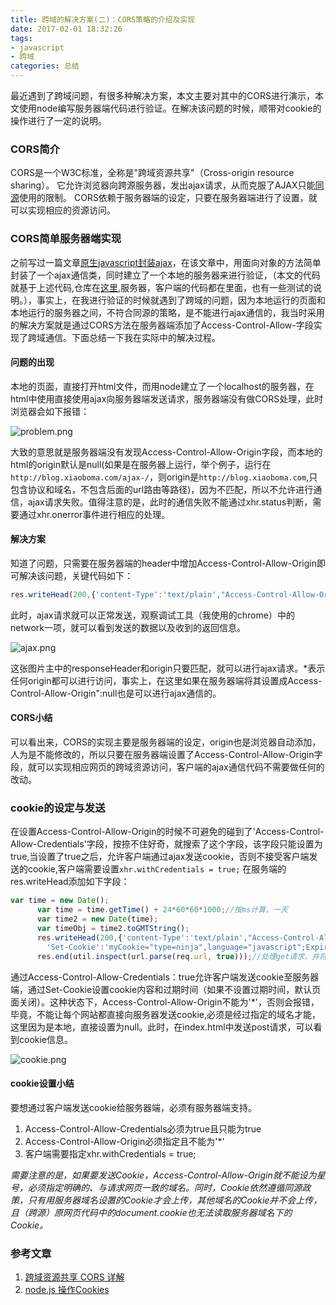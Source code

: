 ```yaml
---
title: 跨域的解决方案(二)：CORS策略的介绍及实现
date: 2017-02-01 18:32:26
tags:
- javascript
- 跨域
categories: 总结
---
```


最近遇到了跨域问题，有很多种解决方案，本文主要对其中的CORS进行演示，本文使用node编写服务器端代码进行验证。在解决该问题的时候，顺带对cookie的操作进行了一定的说明。
<!--more-->

### CORS简介
CORS是一个W3C标准，全称是"跨域资源共享"（Cross-origin resource sharing）。
它允许浏览器向跨源服务器，发出ajax请求，从而克服了AJAX只能[同源](http://www.jianshu.com/p/3704f51d1a6b)使用的限制。
CORS依赖于服务器端的设定，只要在服务器端进行了设置，就可以实现相应的资源访问。

### CORS简单服务器端实现
之前写过一篇文章[原生javascript封装ajax](http://www.jianshu.com/p/4e1d2ee63da7)，在该文章中，用面向对象的方法简单封装了一个ajax通信类，同时建立了一个本地的服务器来进行验证，（本文的代码就基于上述代码,仓库在[这里](https://github.com/yuzai/ajax-),服务器，客户端的代码都在里面，也有一些测试的说明。），事实上，在我进行验证的时候就遇到了跨域的问题，因为本地运行的页面和本地运行的服务器之间，不符合同源的策略，是不能进行ajax通信的，我当时采用的解决方案就是通过CORS方法在服务器端添加了Access-Control-Allow-字段实现了跨域通信。下面总结一下我在实际中的解决过程。

#### 问题的出现
本地的页面，直接打开html文件，而用node建立了一个localhost的服务器，在html中使用直接使用ajax向服务器端发送请求，服务器端没有做CORS处理，此时浏览器会如下报错：

![problem.png](http://upload-images.jianshu.io/upload_images/3967512-24b8c9ce36f26832.png?imageMogr2/auto-orient/strip%7CimageView2/2/w/1240)

大致的意思就是服务器端没有发现Access-Control-Allow-Origin字段，而本地的html的origin默认是null(如果是在服务器上运行，举个例子，运行在`http://blog.xiaoboma.com/ajax-/`，则origin是`http://blog.xiaoboma.com`,只包含协议和域名，不包含后面的url路由等路径)，因为不匹配，所以不允许进行通信，ajax请求失败。值得注意的是，此时的通信失败不能通过xhr.status判断，需要通过xhr.onerror事件进行相应的处理。

#### 解决方案
知道了问题，只需要在服务器端的header中增加Access-Control-Allow-Origin即可解决该问题，关键代码如下：

```js
res.writeHead(200,{'content-Type':'text/plain',"Access-Control-Allow-Origin":"*"});
```

此时，ajax请求就可以正常发送，观察调试工具（我使用的chrome）中的network一项，就可以看到发送的数据以及收到的返回信息。

![ajax.png](http://upload-images.jianshu.io/upload_images/3967512-b8edfc0342019c99.png?imageMogr2/auto-orient/strip%7CimageView2/2/w/1240)

这张图片主中的responseHeader和origin只要匹配，就可以进行ajax请求。\*表示任何origin都可以进行访问，事实上，在这里如果在服务器端将其设置成Access-Control-Allow-Origin":null也是可以进行ajax通信的。

#### CORS小结
可以看出来，CORS的实现主要是服务器端的设定，origin也是浏览器自动添加，人为是不能修改的，所以只要在服务器端设置了Access-Control-Allow-Origin字段，就可以实现相应网页的跨域资源访问，客户端的ajax通信代码不需要做任何的改动。

### cookie的设定与发送
在设置Access-Control-Allow-Origin的时候不可避免的碰到了'Access-Control-Allow-Credentials'字段，按捺不住好奇，就搜索了这个字段，该字段只能设置为true,当设置了true之后，允许客户端通过ajax发送cookie，否则不接受客户端发送的cookie,客户端需要设置`xhr.withCredentials = true;`
在服务端的res.writeHead添加如下字段：

```js
var time = new Date();
      var time = time.getTime() + 24*60*60*1000;//按ms计算，一天
      var time2 = new Date(time);
      var timeObj = time2.toGMTString();
      res.writeHead(200,{'content-Type':'text/plain',"Access-Control-Allow-Origin":null,
      	'Set-Cookie':'myCookie="type=ninja",language="javascript";Expires = '+timeObj,'Access-Control-Allow-Credentials':true});
      res.end(util.inspect(url.parse(req.url, true)));//处理get请求，并将结果传递给客户端
```

通过Access-Control-Allow-Credentials：true允许客户端发送cookie至服务器端，通过Set-Cookie设置cookie内容和过期时间（如果不设置过期时间，默认页面关闭）。这种状态下，Access-Control-Allow-Origin不能为'\*'，否则会报错，毕竟，不能让每个网站都直接向服务器发送cookie,必须是经过指定的域名才能，这里因为是本地，直接设置为null。此时，在index.html中发送post请求，可以看到cookie信息。

![cookie.png](http://upload-images.jianshu.io/upload_images/3967512-cf03d57ba0e3cc6e.png?imageMogr2/auto-orient/strip%7CimageView2/2/w/1240)

#### cookie设置小结
要想通过客户端发送cookie给服务器端，必须有服务器端支持。
1. Access-Control-Allow-Credentials必须为true且只能为true
2. Access-Control-Allow-Origin必须指定且不能为'\*'
3. 客户端需要指定xhr.withCredentials = true;

*需要注意的是，如果要发送Cookie，Access-Control-Allow-Origin就不能设为星号，必须指定明确的、与请求网页一致的域名。同时，Cookie依然遵循同源政策，只有用服务器域名设置的Cookie才会上传，其他域名的Cookie并不会上传，且（跨源）原网页代码中的document.cookie也无法读取服务器域名下的Cookie。*

### 参考文章
1. [跨域资源共享 CORS 详解](http://www.ruanyifeng.com/blog/2016/04/cors.html)
2. [node.js 操作Cookies](http://blog.csdn.net/leironghao/article/details/8555243)
